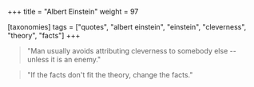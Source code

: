 +++
title = "Albert Einstein"
weight = 97

[taxonomies]
tags = ["quotes", "albert einstein", "einstein", "cleverness", "theory",
"facts"]
+++

> "Man usually avoids attributing cleverness to somebody else -- unless it
> is an enemy."

> "If the facts don't fit the theory, change the facts."
